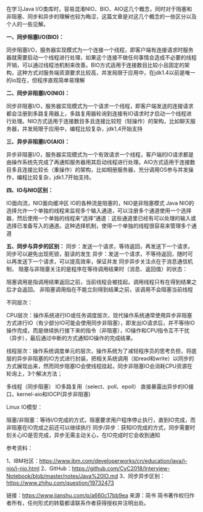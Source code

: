 在学习Java I/O类库时，容易混淆NIO、BIO、AIO这几个概念，同时对于阻塞和非阻塞、同步和异步的理解也较为晦涩，这篇文章是对这几个概念的一些区分以及个人的一些见解。

**一、同步阻塞I/O(BIO)：**

同步阻塞I/O，服务器实现模式为一个连接一个线程，即客户端有连接请求时服务器就需要启动一个线程进行处理，如果这个连接不做任何事情会造成不必要的线程开销，可以通过线程池机制来改善。BIO方式适用于连接数目比较小且固定的架构，这种方式对服务端资源要求比较高，并发局限于应用中，在jdk1.4以前是唯一的io现在，但程序直观简单易理解

**二、同步非阻塞I/O(NIO)：**

同步非阻塞I/O，服务器实现模式为一个请求一个线程，即客户端发送的连接请求都会注册到多路复用器上，多路复用器轮询到连接有IO请求时才启动一个线程进行处理。NIO方式适用于连接数目多且连接比较短（轻操作）的架构，比如聊天服务器，并发局限于应用中，编程比较复杂，jdk1,4开始支持

**三、异步非阻塞I/O(AIO)：**

异步非阻塞I/O，服务器实现模式为一个有效请求一个线程，客户端的IO请求都是由操作系统先完成了再通知服务器用其启动线程进行处理。AIO方式适用于连接数目多且连接比较长（重操作）的架构，比如相册服务器，充分调用OS参与并发操作，编程比较复杂，jdk1.7开始支持。

**四、IO与NIO区别：**

IO面向流，NIO面向缓冲区
IO的各种流是阻塞的，NIO是非阻塞模式
Java NIO的选择允许一个单独的线程来监视多个输入通道，可以注册多个通道使用一个选择器，然后使用一个单独的线程来“选择”通道：这些通道里已经有可以处理的输入或选择已准备写入的通道。这种选择机制，使得一个单独的线程很容易来管理多个通道

**五、同步与异步的区别：**
同步：发送一个请求，等待返回，再发送下一个请求，同步可以避免出现死锁，脏读的发生
异步：发送一个请求，不等待返回，随时可以再发送下一个请求，可以提高效率，保证并发
同步异步关注点在于消息通信机制，
阻塞与非阻塞关注的是程序在等待调用结果时（消息、返回值）的状态：

阻塞调用是指调用结果返回之前，当前线程会被挂起。调用线程只有在得到结果之后才会返回。
非阻塞调用指在不能立刻得到结果之前，该调用不会阻塞当前线程

不同层次：

CPU层次：操作系统进行IO或任务调度层次，现代操作系统通常使用异步非阻塞方式进行IO（有少部分IO可能会使用同步非阻塞），即发出IO请求后，并不等待IO操作完成，而是继续执行接下来的指令（非阻塞），IO操作和CPU指令互不干扰（异步），最后通过中断的方式通知IO操作的完成结果。

线程层次：操作系统调度单元的层次，操作系统为了减轻程序员的思考负担，将底层的异步非阻塞的IO方式进行封装，把相关系统调用（如read和write）以同步的方式展现出来，然而同步阻塞IO会使线程挂起，同步非阻塞IO会消耗CPU资源在轮询上，3个解决方法；

多线程（同步阻塞）
IO多路复用（select、poll、epoll）
直接暴露出异步的IO接口，kernel-aio和IOCP(异步非阻塞)



Linux IO模型：

阻塞/非阻塞：等待I/O完成的方式，阻塞要求用户程序停止执行，直到IO完成，而非阻塞在IO完成之前还可以继续执行
同步/异步：获知IO完成的方式，同步需要时刻关心IO是否完成，异步无需主动关心，在IO完成时它会收到通知


参考资料：

1、IBM社区：https://www.ibm.com/developerworks/cn/education/java/j-nio/j-nio.html
2、GitHub：https://github.com/CyC2018/Interview-Notebook/blob/master/notes/Java%20IO.md
3、同步异步区别：https://www.zhihu.com/question/19732473

链接：https://www.jianshu.com/p/a660c17bb9ea
来源：简书
简书著作权归作者所有，任何形式的转载都请联系作者获得授权并注明出处。
